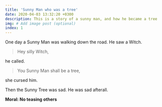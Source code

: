 ```yaml
---
title: 'Sunny Man who was a tree'
date: 2020-04-03 13:32:20 +0300
description: This is a story of a sunny man, and how he became a tree
img: # Add image post (optional)
index: 1
---
```


One day a Sunny Man was walking down the road. He saw a Witch.

> Hey silly Witch, 

he called. 

> You Sunny Man shall be a tree,

she cursed him.

Then the Sunny Tree was sad. He was sad afterall. 

**Moral: No teasing others**
